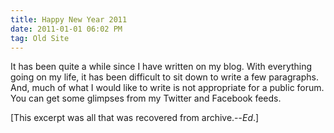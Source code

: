 ```yaml
---
title: Happy New Year 2011
date: 2011-01-01 06:02 PM
tag: Old Site
---
```


It has been quite a while since I have written on my blog. With everything going on my life, it has been difficult to sit down to write a few paragraphs. And, much of what I would like to write is not appropriate for a public forum. You can get some glimpses from my Twitter and Facebook feeds.

[This excerpt was all that was recovered from archive.--*Ed*.]
